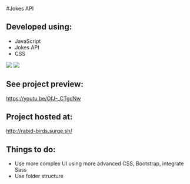 #Jokes API 

## Developed using:
- JavaScript
- Jokes API
- CSS

![](https://media.giphy.com/media/h7GKLcEHPfwQaQPXSp/giphy.gif)
![](https://media.giphy.com/media/Tfjv1iti2dCP98v7FB/giphy.gif)

## See project preview: 

https://youtu.be/OfJ-_CTgdNw


## Project hosted at: 

http://rabid-birds.surge.sh/ 

## Things to do: 
- Use more complex UI using more advanced CSS, Bootstrap, integrate Sass
- Use folder structure


